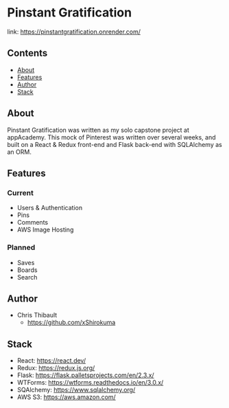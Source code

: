 # Pinstant Gratification

link: https://pinstantgratification.onrender.com/

## Contents

- [About](#about)
- [Features](#features)
- [Author](#author)
- [Stack](#stack)

## About

Pinstant Gratification was written as my solo capstone project at appAcademy. This mock of Pinterest was written over several weeks, and built on a React & Redux front-end and Flask back-end with SQLAlchemy as an ORM.

## Features

### Current

- Users & Authentication
- Pins
- Comments
- AWS Image Hosting

### Planned

- Saves
- Boards
- Search

## Author

- Chris Thibault
  - https://github.com/xShirokuma

## Stack

- React: https://react.dev/
- Redux: https://redux.js.org/
- Flask: https://flask.palletsprojects.com/en/2.3.x/
- WTForms: https://wtforms.readthedocs.io/en/3.0.x/
- SQAlchemy: https://www.sqlalchemy.org/
- AWS S3: https://aws.amazon.com/
